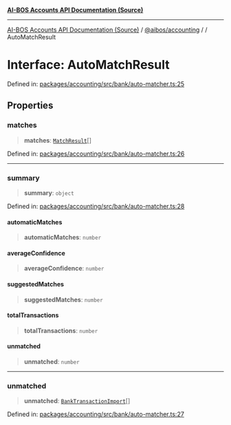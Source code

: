 [**AI-BOS Accounts API Documentation (Source)**](../../../README.md)

***

[AI-BOS Accounts API Documentation (Source)](../../../README.md) / [@aibos/accounting](../README.md) / [](../README.md) / AutoMatchResult

# Interface: AutoMatchResult

Defined in: [packages/accounting/src/bank/auto-matcher.ts:25](https://github.com/pohlai88/accounts/blob/48103fb36d28b2b9bfb33472b6de2f719773cde9/packages/accounting/src/bank/auto-matcher.ts#L25)

## Properties

### matches

> **matches**: [`MatchResult`](MatchResult.md)[]

Defined in: [packages/accounting/src/bank/auto-matcher.ts:26](https://github.com/pohlai88/accounts/blob/48103fb36d28b2b9bfb33472b6de2f719773cde9/packages/accounting/src/bank/auto-matcher.ts#L26)

***

### summary

> **summary**: `object`

Defined in: [packages/accounting/src/bank/auto-matcher.ts:28](https://github.com/pohlai88/accounts/blob/48103fb36d28b2b9bfb33472b6de2f719773cde9/packages/accounting/src/bank/auto-matcher.ts#L28)

#### automaticMatches

> **automaticMatches**: `number`

#### averageConfidence

> **averageConfidence**: `number`

#### suggestedMatches

> **suggestedMatches**: `number`

#### totalTransactions

> **totalTransactions**: `number`

#### unmatched

> **unmatched**: `number`

***

### unmatched

> **unmatched**: [`BankTransactionImport`](BankTransactionImport.md)[]

Defined in: [packages/accounting/src/bank/auto-matcher.ts:27](https://github.com/pohlai88/accounts/blob/48103fb36d28b2b9bfb33472b6de2f719773cde9/packages/accounting/src/bank/auto-matcher.ts#L27)
